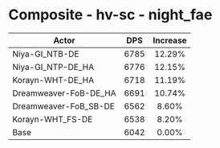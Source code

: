 # Composite - hv-sc - night_fae
| Actor | DPS | Increase |
|---|:---:|:---:|
|Niya-GI_NTB-DE|6785|12.29%|
|Niya-GI_NTP-DE_HA|6776|12.15%|
|Korayn-WHT-DE_HA|6718|11.19%|
|Dreamweaver-FoB-DE_HA|6691|10.74%|
|Dreamweaver-FoB_SB-DE|6562|8.60%|
|Korayn-WHT_FS-DE|6538|8.20%|
|Base|6042|0.00%|

